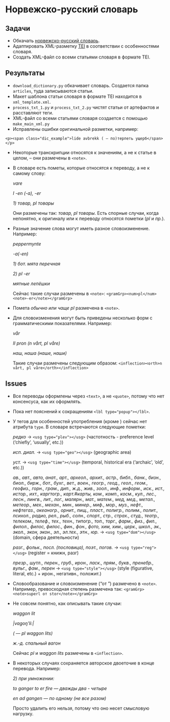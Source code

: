 # Норвежско-русский словарь
## Задачи
* Обкачать [норвежско-русский словарь](http://norwegian_russian.academic.ru/).
* Адаптировать XML-разметку [TEI](http://www.tei-c.org/index.xml) в соответствии с особенностями словаря.
* Создать XML-файл со всеми статьями словаря в формате TEI.

## Результаты

* `download_dictionary.py` обкачивает словарь. Создается папка `articles`, туда записываются статьи.
* Макет шаблона статьи словаря в формате TEI находится в `xml_template.xml`.
* `process_txt_1.py` и `process_txt_2.py` чистят статьи от артефактов и расставляют теги.
* XML-файл со всеми статьями словаря создается с помощью `make_main_xml.py`
* Исправлены ошибки оригинальной разметки, например: 
```
<p><span class="dic_example">lide avbrekk ( — по)терпеть ущерб</span></p>
```

* Некоторые транскрипции относятся к значениям, а не к статье в целом, – они размечены в `<note>`.
* В словаре есть пометы, которые относятся к переводу, а не к самому слову:

	*vare*
	
	*I -en (-a), -er*
	
	*1) товар, pl товары*
	
	Они размечены так: *товар, <lbl>pl</lbl> товары*. Есть спорные случаи, когда непонятно, к оригиналу или к переводу относятся пометки (*pl* и *пр.*).

* Разные значение слова могут иметь разное словоизменение. Например:
 
	*peppermynte*
 
	*-a(-en)*
 
	*1) бот. мята перечная*
 
	*2) pl -er*
 
	*мятные лепёшки*
 
	Сейчас такие случаи размечены в `<note>`:
```<gramGrp><num>pl</num><note>-er</note></gramGrp>```

* Помета *обычно или чаще pl* размечена в `<note>`.
* Для словоизменения могут быть приведены несколько форм с грамматическими показателями. Например:

	*vår*
	
	*II pron (n vårt, pl våre)*
	
	*наш, наша (наше, наши)*
	
	Такие случаи размечены следующим образом:
```<inflection><orth>n vårt, pl våre</orth></inflection>```

## Issues
* Все переводы оформлены через `<text>`, а не `<quote>`, потому что нет консенсуса, как их оформлять.
* Пока нет пояснений к сокращениям `<lbl type="popup"></lbl>`.
* У тегов для особенностей употребления (кроме <lbl>) сейчас нет атрибута `type`. В словаре встречаются следующие пометки:

	*редко* → `<usg type="plev"></usg>` (частотность - preference level (‘chiefly’, ‘usually’, etc.))
	
	*исп. диал.* → `<usg type="geo"></usg>` (geographic area)
	
	*уст.* → `<usg type="time"></usg>` (temporal, historical era (‘archaic’, ‘old’, etc.))
	
	*ав., авт., авто, анат., арт., археол., архит., астр., библ., банк., бизн., биол., бирж., бот., бухг., вет., воен., геогр., геод., геол., геом., геофиз., горн., грам., дип., ж.д., жив., зоол., инф., информ., иск., ист., истор., ихт., каргтогр., карт.#карты, ком., комп., косм., кул., лес., лесн., лингв., лит., лог., малярн., мат., матем., мед, мед., метал., метеор., мех., механ., мин., минер., миф., мор., муз., нефт., нефтегаз., океаногр., орнит., пищ., пласт., полигр., полим., полит., психол., радио, рел., рыб., солн., спорт., стр., страх., студ., театр., телеком., телеф., тех., техн., типогр., топ., торг., фарм., физ., фил., филол., филос, филос., фин., фон., фото, хим, хим., церк., школ., эк., экол., экон, экон., эл., эл.тех., этн., юр.* → `<usg type="dom"></usg>` (domain, сфера деятельности)
	
	*разг., фольк., посл. (пословица), поэт., погов.* → `<usg type="reg"></usg>` (register = книжн, разг)
	
	*презр., шутл., перен., груб., ирон., ласк., прям., букв., пренебр., вульг., фам., перен* → `<usg type="style"></usg>` (style (figurative, literal, etc.) + ирон., негативн., положит.)

* Словообразование и словоизменение (“от <word>”) размечено в `<note>`. Например, превосходная степень размечена так:
```<gramGrp><note>superl от stor</note></gramGrp>```
* Не совсем понятно, как описывать такие случаи:

	*waggon lit*
	
	*|vagoŋ'li:|*
	
	*( — pl waggon lits)*
	
	*ж.-д. спальный вагон*
	
	Сейчас *pl* и *waggon lits* размечены в `<inflection>`.

* В некоторых случаях сохраняется авторское двоеточие в конце перевода. Например:

	*2) при умножении:*
	
	*to ganger to er fire — дважды два - четыре*
	
	*en ad gangen — по одному (не все разом)*
	
	Просто удалить его нельзя, потому что оно несет смысловую нагрузку.